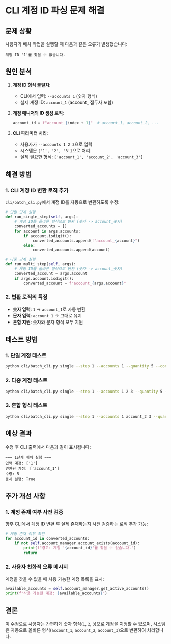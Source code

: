 # CLI 계정 ID 파싱 문제 해결

## 문제 상황

사용자가 배치 작업을 실행할 때 다음과 같은 오류가 발생했습니다:

```
계정 ID '1'를 찾을 수 없습니다.
```

## 원인 분석

1. **계정 ID 형식 불일치**:
   - CLI에서 입력: `--accounts 1` (숫자 형식)
   - 실제 계정 ID: `account_1` (account_ 접두사 포함)

2. **계정 매니저의 ID 생성 로직**:
   ```python
   account_id = f"account_{index + 1}"  # account_1, account_2, ...
   ```

3. **CLI 파라미터 처리**:
   - 사용자가 `--accounts 1 2 3`으로 입력
   - 시스템은 `['1', '2', '3']`으로 처리
   - 실제 필요한 형식: `['account_1', 'account_2', 'account_3']`

## 해결 방법

### 1. CLI 계정 ID 변환 로직 추가

`cli/batch_cli.py`에서 계정 ID를 자동으로 변환하도록 수정:

```python
# 단일 단계 실행
def run_single_step(self, args):
    # 계정 ID를 올바른 형식으로 변환 (숫자 -> account_숫자)
    converted_accounts = []
    for account in args.accounts:
        if account.isdigit():
            converted_accounts.append(f"account_{account}")
        else:
            converted_accounts.append(account)

# 다중 단계 실행
def run_multi_step(self, args):
    # 계정 ID를 올바른 형식으로 변환 (숫자 -> account_숫자)
    converted_account = args.account
    if args.account.isdigit():
        converted_account = f"account_{args.account}"
```

### 2. 변환 로직의 특징

- **숫자 입력**: `1` → `account_1`로 자동 변환
- **문자 입력**: `account_1` → 그대로 유지
- **혼합 지원**: 숫자와 문자 형식 모두 지원

## 테스트 방법

### 1. 단일 계정 테스트
```bash
python cli/batch_cli.py single --step 1 --accounts 1 --quantity 5 --concurrent
```

### 2. 다중 계정 테스트
```bash
python cli/batch_cli.py single --step 1 --accounts 1 2 3 --quantity 5 --concurrent
```

### 3. 혼합 형식 테스트
```bash
python cli/batch_cli.py single --step 1 --accounts 1 account_2 3 --quantity 5 --concurrent
```

## 예상 결과

수정 후 CLI 출력에서 다음과 같이 표시됩니다:

```
=== 1단계 배치 실행 ===
입력 계정: ['1']
변환된 계정: ['account_1']
수량: 5
동시 실행: True
```

## 추가 개선 사항

### 1. 계정 존재 여부 사전 검증

향후 CLI에서 계정 ID 변환 후 실제 존재하는지 사전 검증하는 로직 추가 가능:

```python
# 계정 존재 여부 확인
for account_id in converted_accounts:
    if not self.account_manager.account_exists(account_id):
        print(f"경고: 계정 '{account_id}'를 찾을 수 없습니다.")
        return
```

### 2. 사용자 친화적 오류 메시지

계정을 찾을 수 없을 때 사용 가능한 계정 목록을 표시:

```python
available_accounts = self.account_manager.get_active_accounts()
print(f"사용 가능한 계정: {available_accounts}")
```

## 결론

이 수정으로 사용자는 간편하게 숫자 형식(`1`, `2`, `3`)으로 계정을 지정할 수 있으며, 시스템은 자동으로 올바른 형식(`account_1`, `account_2`, `account_3`)으로 변환하여 처리합니다.